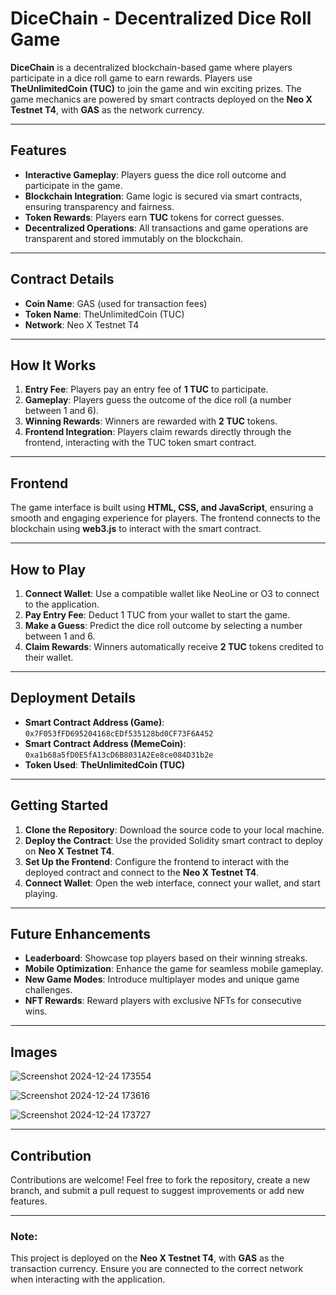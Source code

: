 # DiceChain - Decentralized Dice Roll Game

**DiceChain** is a decentralized blockchain-based game where players participate in a dice roll game to earn rewards. Players use **TheUnlimitedCoin (TUC)** to join the game and win exciting prizes. The game mechanics are powered by smart contracts deployed on the **Neo X Testnet T4**, with **GAS** as the network currency.

---

## Features
- **Interactive Gameplay**: Players guess the dice roll outcome and participate in the game.
- **Blockchain Integration**: Game logic is secured via smart contracts, ensuring transparency and fairness.
- **Token Rewards**: Players earn **TUC** tokens for correct guesses.
- **Decentralized Operations**: All transactions and game operations are transparent and stored immutably on the blockchain.

---

## Contract Details
- **Coin Name**: GAS (used for transaction fees)
- **Token Name**: TheUnlimitedCoin (TUC)
- **Network**: Neo X Testnet T4

---

## How It Works
1. **Entry Fee**: Players pay an entry fee of **1 TUC** to participate.
2. **Gameplay**: Players guess the outcome of the dice roll (a number between 1 and 6).
3. **Winning Rewards**: Winners are rewarded with **2 TUC** tokens.
4. **Frontend Integration**: Players claim rewards directly through the frontend, interacting with the TUC token smart contract.

---

## Frontend
The game interface is built using **HTML, CSS, and JavaScript**, ensuring a smooth and engaging experience for players. The frontend connects to the blockchain using **web3.js** to interact with the smart contract.

---

## How to Play
1. **Connect Wallet**: Use a compatible wallet like NeoLine or O3 to connect to the application.
2. **Pay Entry Fee**: Deduct 1 TUC from your wallet to start the game.
3. **Make a Guess**: Predict the dice roll outcome by selecting a number between 1 and 6.
4. **Claim Rewards**: Winners automatically receive **2 TUC** tokens credited to their wallet.

---

## Deployment Details
- **Smart Contract Address (Game)**: `0x7F053fFD695204168cEDf535128bd0CF73F6A452`
- **Smart Contract Address (MemeCoin)**: `0xa1b68a5fD0E5fA13cD6B8031A2Ee8ce084D31b2e`
- **Token Used**: **TheUnlimitedCoin (TUC)**

---

## Getting Started
1. **Clone the Repository**: Download the source code to your local machine.
2. **Deploy the Contract**: Use the provided Solidity smart contract to deploy on **Neo X Testnet T4**.
3. **Set Up the Frontend**: Configure the frontend to interact with the deployed contract and connect to the **Neo X Testnet T4**.
4. **Connect Wallet**: Open the web interface, connect your wallet, and start playing.

---

## Future Enhancements
- **Leaderboard**: Showcase top players based on their winning streaks.
- **Mobile Optimization**: Enhance the game for seamless mobile gameplay.
- **New Game Modes**: Introduce multiplayer modes and unique game challenges.
- **NFT Rewards**: Reward players with exclusive NFTs for consecutive wins.

---

## Images
![Screenshot 2024-12-24 173554](https://github.com/user-attachments/assets/8f5f2b38-0708-448f-96b7-024eed008770)

![Screenshot 2024-12-24 173616](https://github.com/user-attachments/assets/ba181237-680e-4d79-8ae9-639a45475a2f)

![Screenshot 2024-12-24 173727](https://github.com/user-attachments/assets/331f9560-bf08-4422-bb9b-e547e0b25ed3)

---

## Contribution
Contributions are welcome! Feel free to fork the repository, create a new branch, and submit a pull request to suggest improvements or add new features.

---

### Note:
This project is deployed on the **Neo X Testnet T4**, with **GAS** as the transaction currency. Ensure you are connected to the correct network when interacting with the application.

